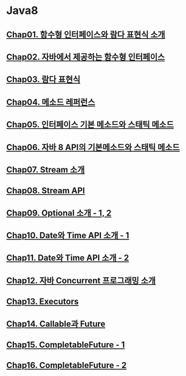 # Java8
## [Chap01. 함수형 인터페이스와 람다 표현식 소개](./java8study/src/main/java/com/study/java8/chap01/README.md)
## [Chap02. 자바에서 제공하는 함수형 인터페이스](./java8study/src/main/java/com/study/java8/chap02/README.md)
## [Chap03. 람다 표현식](./java8study/src/main/java/com/study/java8/chap03/README.md)
## [Chap04. 메소드 레퍼런스](./java8study/src/main/java/com/study/java8/chap04/README.md)
## [Chap05. 인터페이스 기본 메소드와 스태틱 메소드](./java8study/src/main/java/com/study/java8/chap05/README.md)
## [Chap06. 자바 8 API의 기본메소드와 스태틱 메소드](./java8study/src/main/java/com/study/java8/chap06/README.md)
## [Chap07. Stream 소개](./java8study/src/main/java/com/study/java8/chap07/README.md)
## [Chap08. Stream API](./java8study/src/main/java/com/study/java8/chap08/README.md)
## [Chap09. Optional 소개 - 1, 2](./java8study/src/main/java/com/study/java8/chap09/README.md)
## [Chap10. Date와 Time API 소개 - 1](./java8study/src/main/java/com/study/java8/chap10/README.md)
## [Chap11. Date와 Time API 소개 - 2](./java8study/src/main/java/com/study/java8/chap11/README.md)
## [Chap12. 자바 Concurrent 프로그래밍 소개](./java8study/src/main/java/com/study/java8/chap12/README.md)
## [Chap13. Executors](./java8study/src/main/java/com/study/java8/chap13/README.md)
## [Chap14. Callable과 Future](./java8study/src/main/java/com/study/java8/chap14/README.md)
## [Chap15. CompletableFuture - 1](./java8study/src/main/java/com/study/java8/chap15/README.md)
## [Chap16. CompletableFuture - 2](./java8study/src/main/java/com/study/java8/chap16/README.md)
